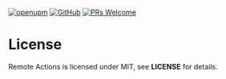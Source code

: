 [![openupm](https://img.shields.io/npm/v/com.sabresaurus.remoteactions?label=openupm&registry_uri=https://package.openupm.com)](https://openupm.com/packages/com.sabresaurus.remoteactions/) [![GitHub](https://img.shields.io/github/license/sabresaurus/Remote-Actions)](https://github.com/sabresaurus/Remote-Actions/blob/master/LICENSE.md) [![PRs Welcome](https://img.shields.io/badge/PRs-welcome-blue.svg)](http://makeapullrequest.com)

# License

Remote Actions is licensed under MIT, see **LICENSE** for details.
